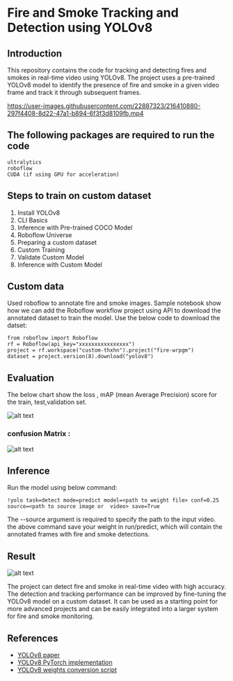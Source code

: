 # Fire and Smoke Tracking and Detection using YOLOv8
## Introduction

This repository contains the code for tracking and detecting fires and smokes in real-time video using YOLOv8. The project uses a pre-trained YOLOv8 model to identify the presence of fire and smoke in a given video frame and track it through subsequent frames. 



https://user-images.githubusercontent.com/22887323/216410880-297f4408-8d22-47a1-b894-6f3f3d8109fb.mp4


## The following packages are required to run the code
    ultralytics
    roboflow
    CUDA (if using GPU for acceleration)

## Steps to train on custom dataset
1. Install YOLOv8
2. CLI Basics
3. Inference with Pre-trained COCO Model
4. Roboflow Universe
5. Preparing a custom dataset
6. Custom Training
7. Validate Custom Model
8. Inference with Custom Model

## Custom data
Used roboflow to  annotate fire and smoke images.
Sample notebook show how we can  add the Roboflow workflow project using API to download the annotated dataset to train the model.
 Use the  below code to download the datset:

    from roboflow import Roboflow
    rf = Roboflow(api_key="xxxxxxxxxxxxxxxx")
    project = rf.workspace("custom-thxhn").project("fire-wrpgm")
    dataset = project.version(8).download("yolov8")

## Evaluation
The below chart show  the loss , mAP (mean Average Precision) score for the train, test,validation set.

![alt text](/runs/detect/train/results.png)

### confusion Matrix : 
![alt text](/runs/detect/train/confusion_matrix.png)

##  Inference 
Run the  model using below command:

`!yolo task=detect mode=predict model=<path to weight file> conf=0.25 source=<path to source image or  video> save=True`

The --source argument is required to specify the path to the input video. the above command save your weight in run/predict, which will contain the annotated frames with fire and smoke detections.

## Result
![alt text](/runs/detect/train/val_batch0_pred.jpg)

The project can detect fire and smoke in real-time video with high accuracy. The detection and tracking performance can be improved by fine-tuning the YOLOv8 model on a custom dataset.
It can be used as a starting point for more advanced projects and can be easily integrated into a larger system for fire and smoke monitoring.


## References

- [YOLOv8 paper](https://arxiv.org/abs/2004.10934)
- [YOLOv8 PyTorch implementation](https://github.com/ultralytics/yolov5)
- [YOLOv8 weights conversion script](https://github.com/ultralytics/yolov5/blob/master/weights/convert.py)

